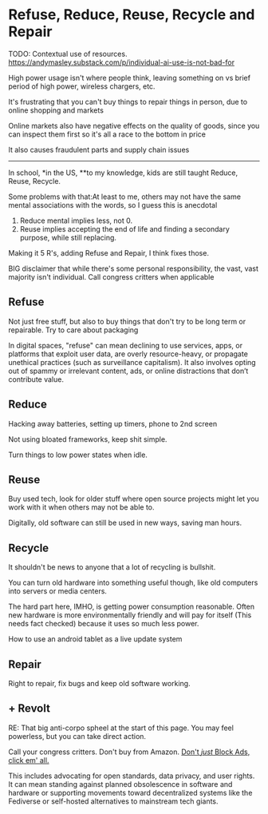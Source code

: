 # Refuse, Reduce, Reuse, Recycle and Repair

TODO: Contextual use of resources. https://andymasley.substack.com/p/individual-ai-use-is-not-bad-for

High power usage isn't where people think, leaving something on vs brief period of high power, wireless chargers, etc.

It's frustrating that you can't buy things to repair things in person, due to online shopping and markets

Online markets also have negative effects on the quality of goods, since you can inspect them first so it's all a race to the bottom in price

It also causes fraudulent parts and supply chain issues

---

In school, *in the US, **to my knowledge, kids are still taught Reduce, Reuse, Recycle.

Some problems with that:<footnote>At least to me, others may not have the same mental associations with the words, so I guess this is anecdotal</footnote>

1. Reduce mental implies less, not 0.
2. Reuse implies accepting the end of life and finding a secondary purpose, while still replacing.

Making it 5 R's, adding Refuse and Repair, I think fixes those.



BIG disclaimer that while there's some personal responsibility, the vast, vast majority isn't individual. Call congress critters when applicable



## Refuse

Not just free stuff, but also to buy things that don't try to be long term or repairable. Try to care about packaging

In digital spaces, "refuse" can mean declining to use services, apps, or platforms that exploit user data, are overly resource-heavy, or propagate unethical practices (such as surveillance capitalism). It also involves opting out of spammy or irrelevant content, ads, or online distractions that don’t contribute value.

## Reduce

Hacking away batteries, setting up timers, phone to 2nd screen

Not using bloated frameworks, keep shit simple.

Turn things to low power states when idle.

## Reuse

Buy used tech, look for older stuff where open source projects might let you work with it when others may not be able to.



Digitally, old software can still be used in new ways, saving man hours.



## Recycle

It shouldn't be news to anyone that a lot of recycling is bullshit.



You can turn old hardware into something useful though, like old computers into servers or media centers.



The hard part here, IMHO, is getting power consumption reasonable. Often new hardware is more environmentally friendly and will pay for itself (This needs fact checked) because it uses so much less power.



How to use an android tablet as a live update system

## Repair

Right to repair, fix bugs and keep old software working.



## + Revolt

RE: That big anti-corpo spheel at the start of this page. You may feel powerless, but you can take direct action.

Call your congress critters. Don't buy from Amazon. [Don't *just* Block Ads, click em' all.](https://adnauseam.io)

This includes advocating for open standards, data privacy, and user rights. It can mean standing against planned obsolescence in software and hardware or supporting movements toward decentralized systems like the Fediverse or self-hosted alternatives to mainstream tech giants.
